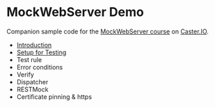 # MockWebServer Demo

Companion sample code for the [MockWebServer course](https://caster.io/courses/mockwebserver/) on [Caster.IO](https://caster.io/).

* [Introduction](https://caster.io/lessons/mockwebserver-introduction/)
* [Setup for Testing](https://caster.io/lessons/mockwebserver-setup-testing/)
* Test rule
* Error conditions
* Verify
* Dispatcher
* RESTMock
* Certificate pinning & https
